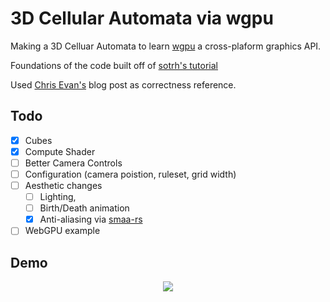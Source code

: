 # 3D Cellular Automata via wgpu

Making a 3D Celluar Automata to learn [wgpu](https://github.com/gfx-rs/wgpu) a cross-plaform graphics API.

Foundations of the code built off of [sotrh's tutorial](https://sotrh.github.io/learn-wgpu/#what-is-wgpu)

Used [Chris Evan's](https://chrisevans9629.github.io/blog/2020/07/27/game-of-life) blog post as correctness reference.

## Todo
- [x] Cubes
- [x] Compute Shader
- [ ] Better Camera Controls
- [ ] Configuration (camera poistion, ruleset, grid width)
- [ ] Aesthetic changes
  - [ ]  Lighting,
  - [ ]  Birth/Death animation
  - [x]  Anti-aliasing via [smaa-rs](https://github.com/fintelia/smaa-rs)
- [ ] WebGPU example

## Demo

<p align="center">
  <img src="./media/conwaycorrect.gif" width="auto">
</p>
